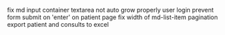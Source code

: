 fix md input container textarea not auto grow properly
user login
prevent form submit on 'enter' on patient page
fix width of md-list-item
pagination
export patient and consults to excel
